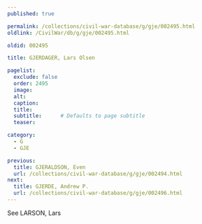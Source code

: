 ```yaml
---
published: true

permalink: /collections/civil-war-database/g/gje/002495.html
oldlink: /CivilWar/db/g/gje/002495.html

oldid: 002495

title: GJERDAGER, Lars Olsen

pagelist:
  exclude: false
  order: 2495
  image: 
  alt:
  caption:
  title:
  subtitle:      # Defaults to page subtitle
  teaser:

category: 
  - G 
  - GJE

previous:
  title: GJERALDSON, Even
  url: /collections/civil-war-database/g/gje/002494.html  
next:
  title: GJERDE, Andrew P.
  url: /collections/civil-war-database/g/gje/002496.html   
---
```

See LARSON, Lars